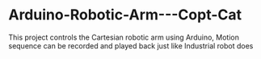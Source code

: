 # Arduino-Robotic-Arm---Copt-Cat
This project controls the Cartesian robotic arm using Arduino, Motion sequence can be recorded and played back just like Industrial robot does
